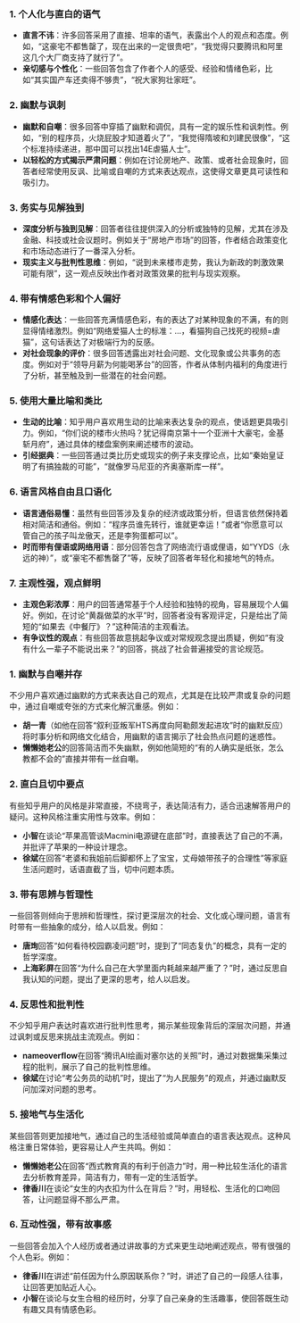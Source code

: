 ### 1. **个人化与直白的语气**
   - **直言不讳**：许多回答采用了直接、坦率的语气，表露出个人的观点和态度。例如，“这豪宅不都售罄了，现在出来的一定很贵吧”，“我觉得只要腾讯和阿里这几个大厂商支持了就行了”。
   - **亲切感与个性化**：一些回答包含了作者个人的感受、经验和情绪色彩，比如“其实国产车还卖得不够贵”，“祝大家狗壮家旺”。
   
### 2. **幽默与讽刺**
   - **幽默和自嘲**：很多回答中穿插了幽默和调侃，具有一定的娱乐性和讽刺性。例如，“别的程序员，火烧屁股才知道着火了”，“我觉得隋坡和刘建民很像”，“这个标准持续递进，那中国可以找出14E虐猫人士”。
   - **以轻松的方式揭示严肃问题**：例如在讨论房地产、政策、或者社会现象时，回答者经常使用反讽、比喻或自嘲的方式来表达观点，这使得文章更具可读性和吸引力。

### 3. **务实与见解独到**
   - **深度分析与独到见解**：回答者往往提供深入的分析或独特的见解，尤其在涉及金融、科技或社会议题时。例如关于“房地产市场”的回答，作者结合政策变化和市场动态进行了一番深入分析。
   - **现实主义与批判性思维**：例如，“说到未来楼市走势，我认为新政的刺激效果可能有限”，这一观点反映出作者对政策效果的批判与现实观察。

### 4. **带有情感色彩和个人偏好**
   - **情感化表达**：一些回答充满情感色彩，有的表达了对某种现象的不满，有的则显得情绪激烈。例如“网络爱猫人士的标准：…，看猫狗自己找死的视频=虐猫”，这句话表达了对极端行为的反感。
   - **对社会现象的评价**：很多回答透露出对社会问题、文化现象或公共事务的态度。例如对于“领导月薪为何能喝茅台”的回答，作者从体制内福利的角度进行了分析，甚至触及到一些潜在的社会问题。

### 5. **使用大量比喻和类比**
   - **生动的比喻**：知乎用户喜欢用生动的比喻来表达复杂的观点，使话题更具吸引力。例如，“你们说的楼市火热吗？犹记得南京第十一个亚洲十大豪宅，金基斩月府”，通过具体的楼盘案例来阐述楼市的波动。
   - **引经据典**：一些回答通过类比历史或现实的例子来支撑论点，比如“秦始皇证明了有搞独裁的可能”，“就像罗马尼亚的齐奥塞斯库一样”。

### 6. **语言风格自由且口语化**
   - **语言通俗易懂**：虽然有些回答涉及复杂的经济或政策分析，但语言依然保持着相对简洁和通俗。例如：“程序员谁先转行，谁就更幸运！”或者“你愿意可以管自己的孩子叫龙傲天，还是李狗蛋都可以”。
   - **时而带有俚语或网络用语**：部分回答包含了网络流行语或俚语，如“YYDS（永远的神）”，或“豪宅不都售罄了”等，反映了回答者年轻化和接地气的特点。

### 7. **主观性强，观点鲜明**
   - **主观色彩浓厚**：用户的回答通常基于个人经验和独特的视角，容易展现个人偏好。例如，在讨论“黄磊做菜的水平”时，回答者没有客观评定，只是给出了简短的“如果去《中餐厅》？”这种简洁的主观看法。
   - **有争议性的观点**：有些回答故意挑起争议或对常规观念提出质疑，例如“有没有什么一辈子不能说出来？”的回答，挑战了社会普遍接受的言论规范。


### 1. **幽默与自嘲并存**
不少用户喜欢通过幽默的方式来表达自己的观点，尤其是在比较严肃或复杂的问题中，通过自嘲或夸张的方式来化解沉重感。例如：
- **胡一青**（如他在回答“叙利亚叛军HTS再度向阿勒颇发起进攻”时的幽默反应）将时事分析和网络文化结合，用幽默的语言揭示了社会热点问题的迷惑性。
- **懒懒她老公**的回答简洁而不失幽默，例如他简短的“有的人确实是纸张，怎么教都不会的”直接并带有一丝自嘲。

### 2. **直白且切中要点**
有些知乎用户的风格是非常直接，不绕弯子，表达简洁有力，适合迅速解答用户的疑问。这种风格注重实用性与效率。例如：
- **小智**在谈论“苹果高管谈Macmini电源键在底部”时，直接表达了自己的不满，并批评了苹果的一种设计理念。
- **徐斌**在回答“老婆和我姐前后脚都怀上了宝宝，丈母娘带孩子的合理性”等家庭生活问题时，话语直截了当，切中问题本质。

### 3. **带有思辨与哲理性**
一些回答则倾向于思辨和哲理性，探讨更深层次的社会、文化或心理问题，语言有时带有一些抽象的成分，给人以启发。例如：
- **唐珣**回答“如何看待校园霸凌问题”时，提到了“同态复仇”的概念，具有一定的哲学深度。
- **上海彩屏**在回答“为什么自己在大学里面内耗越来越严重了？”时，通过反思自我认知的问题，提出了更深的思考，给人以启发。

### 4. **反思性和批判性**
不少知乎用户表达时喜欢进行批判性思考，揭示某些现象背后的深层次问题，并通过讽刺或反思来挑战主流观点。例如：
- **nameoverflow**在回答“腾讯AI绘画对塞尔达的关照”时，通过对数据集采集过程的批判，展示了自己的批判性思维。
- **徐斌**在讨论“考公务员的动机”时，提出了“为人民服务”的观点，并通过幽默反问加深对问题的思考。

### 5. **接地气与生活化**
某些回答则更加接地气，通过自己的生活经验或简单直白的语言表达观点。这种风格注重日常体验，更容易让人产生共鸣。例如：
- **懒懒她老公**在回答“西式教育真的有利于创造力”时，用一种比较生活化的语言去分析教育差异，简洁有力，带有一定的生活哲学。
- **律香川**在谈论“女生的内衣扣为什么在背后？”时，用轻松、生活化的口吻回答，让问题显得不那么严肃。

### 6. **互动性强，带有故事感**
一些回答会加入个人经历或者通过讲故事的方式来更生动地阐述观点，带有很强的个人色彩。例如：
- **律香川**在讲述“前任因为什么原因联系你？”时，讲述了自己的一段感人往事，让回答更加贴近人心。
- **小智**在谈论与女生合租的经历时，分享了自己亲身的生活趣事，使回答既生动有趣又具有情感色彩。
